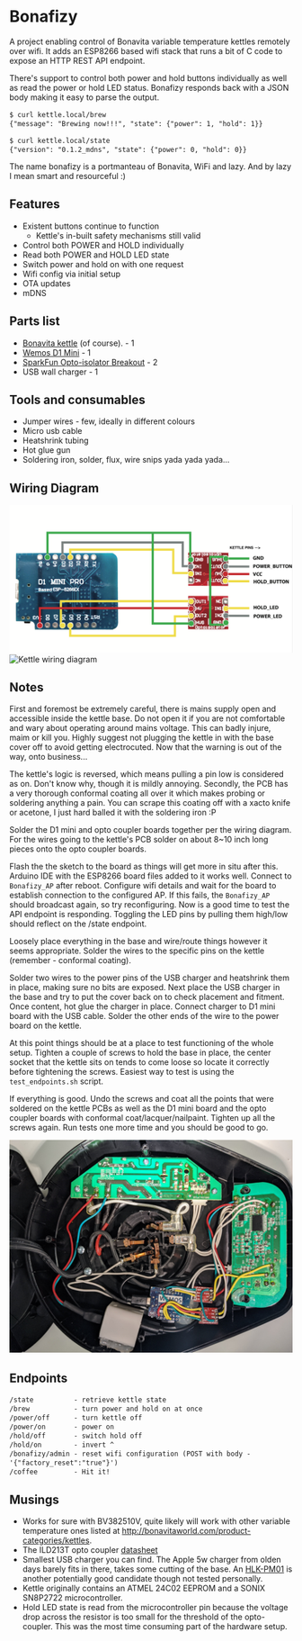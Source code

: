 # Bonafizy

A project enabling control of Bonavita variable temperature kettles remotely over wifi. It adds an ESP8266 based wifi stack that runs a bit of C code to expose an HTTP REST API endpoint.

There's support to control both power and hold buttons individually as well as read the power or hold LED status. Bonafizy responds back with a JSON body making it easy to parse the output.

```
$ curl kettle.local/brew
{"message": "Brewing now!!!", "state": {"power": 1, "hold": 1}}
```

```
$ curl kettle.local/state
{"version": "0.1.2_mdns", "state": {"power": 0, "hold": 0}}
```

The name bonafizy is a portmanteau of Bonavita, WiFi and lazy. And by lazy I mean smart and resourceful :)

## Features
* Existent buttons continue to function
  * Kettle's in-built safety mechanisms still valid
* Control both POWER and HOLD individually
* Read both POWER and HOLD LED state
* Switch power and hold on with one request
* Wifi config via initial setup
* OTA updates
* mDNS

## Parts list
* [Bonavita kettle](https://bonavitaworld.com/products/category/Kettles) (of course). - 1
* [Wemos D1 Mini](https://www.aliexpress.com/item/32529101036.html) - 1
* [SparkFun Opto-isolator Breakout](https://www.sparkfun.com/products/9118) - 2
* USB wall charger - 1
## Tools and consumables
* Jumper wires - few, ideally in different colours
* Micro usb cable
* Heatshrink tubing
* Hot glue gun
* Soldering iron, solder, flux, wire snips yada yada yada...

## Wiring Diagram
![Bonafizy wiring diagram](Bonafizy.png)
![Kettle wiring diagram](kettle_wiring.jpg)


## Notes
First and foremost be extremely careful, there is mains supply open and accessible inside the kettle base. Do not open it if you are not comfortable and wary about operating around mains voltage. This can badly injure, maim or kill you. Highly suggest not plugging the kettle in with the base cover off to avoid getting electrocuted.
Now that the warning is out of the way, onto business...

The kettle's logic is reversed, which means pulling a pin low is considered as on. Don't know why, though it is mildly annoying. Secondly, the PCB has a very thorough conformal coating all over it which makes probing or soldering anything a pain. You can scrape this coating off with a xacto knife or acetone, I just hard balled it with the soldering iron :P

Solder the D1 mini and opto coupler boards together per the wiring diagram. For the wires going to the kettle's PCB solder on about 8~10 inch long pieces onto the opto coupler boards. 

Flash the the sketch to the board as things will get more in situ after this. Arduino IDE with the ESP8266 board files added to it works well. Connect to `Bonafizy_AP` after reboot. Configure
wifi details and wait for the board to establish connection to the configured AP. If this fails, the `Bonafizy_AP` should broadcast again, so try reconfiguring.
Now is a good time to test the API endpoint is responding. Toggling the LED pins by pulling them high/low should reflect on the /state endpoint.

Loosely place everything in the base and wire/route things however it seems appropriate. Solder the wires to the specific pins on the kettle (remember - conformal coating).

Solder two wires to the power pins of the USB charger and heatshrink them in place, making sure no bits are exposed. Next place the USB charger in the base and try to put the cover back on to check placement and fitment. Once content, hot glue the charger in place. Connect charger to D1 mini board with the USB cable. Solder the other ends of the wire to the power board on the kettle.

At this point things should be at a place to test functioning of the whole setup. Tighten a couple of screws to hold the base in place, the center socket that the kettle sits on tends to come loose so locate it correctly before tightening the screws. Easiest way to test is using the `test_endpoints.sh` script.

If everything is good. Undo the screws and coat all the points that were soldered on the kettle PCBs as well as the D1 mini board and the opto coupler boards with conformal coat/lacquer/nailpaint. Tighten up all the screws again. Run tests one more time and you should be good to go.

![All done](bonafizy_hardware.jpg)

## Endpoints
```
/state          - retrieve kettle state
/brew           - turn power and hold on at once
/power/off      - turn kettle off
/power/on       - power on
/hold/off       - switch hold off
/hold/on        - invert ^
/bonafizy/admin - reset wifi configuration (POST with body - '{"factory_reset":"true"}')
/coffee         - Hit it!
```

## Musings
* Works for sure with BV382510V, quite likely will work with other variable temperature ones listed at http://bonavitaworld.com/product-categories/kettles.
* The ILD213T opto coupler [datasheet](https://www.vishay.com/docs/83647/ild205t.pdf)
* Smallest USB charger you can find. The Apple 5w charger from olden days barely fits in there, takes some cutting of the base. An [HLK-PM01](https://www.aliexpress.com/wholesale?catId=0&initiative_id=SB_20200329071832&SearchText=hlk+pm01) is another potentially good candidate though not tested personally.
* Kettle originally contains an ATMEL 24C02 EEPROM and a SONIX SN8P2722 microcontroller.
* Hold LED state is read from the microcontroller pin because the voltage drop across the resistor is too small for the threshold of the opto-coupler. This was the most time consuming part of the hardware setup.


